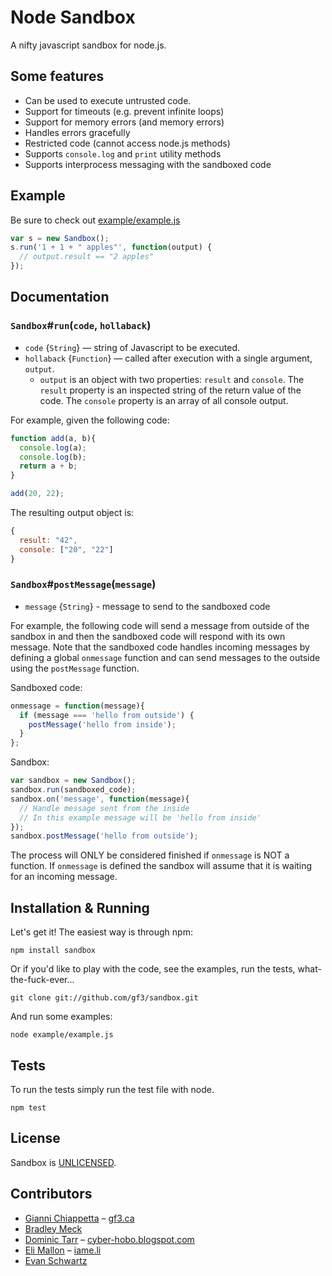 # Node Sandbox

A nifty javascript sandbox for node.js.


## Some features

- Can be used to execute untrusted code.
- Support for timeouts (e.g. prevent infinite loops)
- Support for memory errors (and memory errors)
- Handles errors gracefully
- Restricted code (cannot access node.js methods)
- Supports `console.log` and `print` utility methods
- Supports interprocess messaging with the sandboxed code


## Example

Be sure to check out [example/example.js](https://github.com/gf3/sandbox/blob/master/example/example.js)

```javascript
var s = new Sandbox();
s.run('1 + 1 + " apples"', function(output) {
  // output.result == "2 apples"
});
```


## Documentation

### `Sandbox`#`run`(`code`, `hollaback`)

* `code` {`String`} — string of Javascript to be executed.
* `hollaback` {`Function`} — called after execution with a single argument, `output`.
    - `output` is an object with two properties: `result` and `console`. The `result`
      property is an inspected string of the return value of the code. The `console`
      property is an array of all console output.

For example, given the following code:

```javascript
function add(a, b){
  console.log(a);
  console.log(b);
  return a + b;
}

add(20, 22);
```

The resulting output object is:

```javascript
{
  result: "42",
  console: ["20", "22"]
}
```

### `Sandbox`#`postMessage`(`message`)

* `message` {`String`} - message to send to the sandboxed code

For example, the following code will send a message from outside of the sandbox in
and then the sandboxed code will respond with its own message. Note that the sandboxed
code handles incoming messages by defining a global `onmessage` function and can
send messages to the outside using the `postMessage` function.

Sandboxed code:
```javascript
onmessage = function(message){
  if (message === 'hello from outside') {
    postMessage('hello from inside');
  }
};
```

Sandbox:
```javascript
var sandbox = new Sandbox();
sandbox.run(sandboxed_code);
sandbox.on('message', function(message){
  // Handle message sent from the inside
  // In this example message will be 'hello from inside'
});
sandbox.postMessage('hello from outside');
```

The process will ONLY be considered finished if `onmessage` is NOT a function.
If `onmessage` is defined the sandbox will assume that it is waiting for an
incoming message.


## Installation & Running

Let's get it! The easiest way is through npm:

    npm install sandbox

Or if you'd like to play with the code, see the examples, run the tests,
what-the-fuck-ever...

    git clone git://github.com/gf3/sandbox.git

And run some examples:

    node example/example.js


## Tests

To run the tests simply run the test file with node.

    npm test


## License

Sandbox is [UNLICENSED](http://unlicense.org/).


## Contributors

- [Gianni Chiappetta](http://github.com/gf3) – [gf3.ca](http://gf3.ca)
- [Bradley Meck](https://github.com/bmeck)
- [Dominic Tarr](http://github.com/dominictarr) – [cyber-hobo.blogspot.com](http://cyber-hobo.blogspot.com/)
- [Eli Mallon](https://github.com/iameli) – [iame.li](http://iame.li/)
- [Evan Schwartz](https://github.com/emschwartz)
